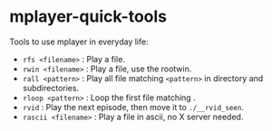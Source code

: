 # mplayer-quick-tools
Tools to use mplayer in everyday life:

 - `rfs <filename>` : Play a file.
 - `rwin <filename>` : Play a file, use the rootwin.
 - `rall <pattern>` : Play all file matching `<pattern>` in directory and subdirectories.
 - `rloop <pattern>` : Loop the first file matching <pattern>.
 - `rvid` : Play the next episode, then move it to `./__rvid_seen`.
 - `rascii <filename>` : Play a file in ascii, no X server needed.

